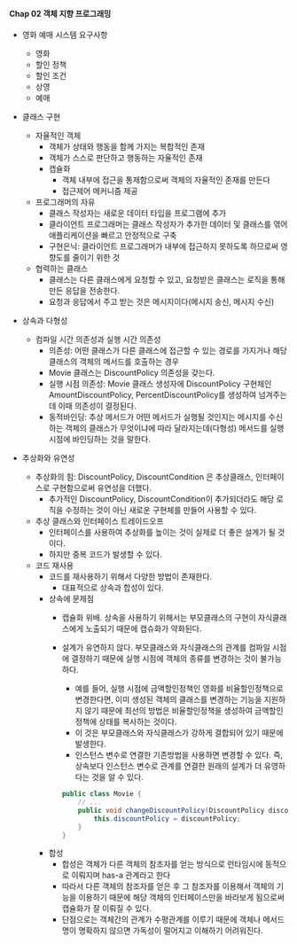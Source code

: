 #### Chap 02 객체 지향 프로그래밍

- 영화 예매 시스템 요구사항
  - 영화
  - 할인 정책
  - 할인 조건
  - 상영
  - 예매

- 클래스 구현
  - 자율적인 객체
    - 객체가 상태와 행동을 함께 가지는 복합적인 존재
    - 객체가 스스로 판단하고 행동하는 자율적인 존재
    - 캡슐화
      - 객체 내부에 접근을 통제함으로써 객체의 자율적인 존재를 만든다
      - 접근제어 메커니즘 제공
  - 프로그래머의 자유
    - 클래스 작성자는 새로운 데이터 타입을 프로그램에 추가
    - 클라이언트 프로그래머는 클래스 작성자가 추가한 데이터 및 클래스를 엮어 애플리케이션을 빠르고 안정적으로 구축
    - 구현은닉: 클라이언트 프로그래머가 내부에 접근하지 못하도록 하므로써 영향도를 줄이기 위한 것
  - 협력하는 클래스
    - 클래스는 다른 클래스에게 요청할 수 있고, 요청받은 클래스는 로직을 통해 만든 응답을 전송한다.
    - 요청과 응답에서 주고 받는 것은 메시지이다(메시지 송신, 메시지 수신)

- 상속과 다형성
  - 컴파일 시간 의존성과 실행 시간 의존성
    - 의존성: 어떤 클래스가 다른 클래스에 접근할 수 있는 경로를 가지거나 해당 클래스의 객체의 메서드를 호출하는 경우
    - Movie 클래스는 DiscountPolicy 의존성을 갖는다.
    - 실행 시점 의존성: Movie 클래스 생성자에 DiscountPolicy 구현체인 AmountDiscountPolicy, PercentDiscountPolicy를 생성하여 넘겨주는 데 이때 의존성이 결정된다.
    - 동적바인딩: 추상 메서드가 어떤 메서드가 실행될 것인지는 메시지를 수신하는 객체의 클래스가 무엇이냐에 따라 달라지는데(다형성) 메서드를 실행 시점에 바인딩하는 것을 말한다.

- 추상화와 유연성
  - 추상화의 힘: DiscountPolicy, DiscountCondition 은 추상클래스, 인터페이스로 구현함으로써 유연성을 더했다.
    - 추가적인 DiscountPolicy, DiscountCondition이 추가되더라도 해당 로직을 수정하는 것이 아닌 새로운 구현체를 만들어 사용할 수 있다.
  - 추상 클래스와 인터페이스 트레이드오프
    - 인터페이스를 사용하여 추상화를 높이는 것이 실제로 더 좋은 설계가 될 것이다.
    - 하지만 중복 코드가 발생할 수 있다.
  - 코드 재사용
    - 코드를 재사용하기 위해서 다양한 방법이 존재한다.
      - 대표적으로 상속과 합성이 있다.
    - 상속에 문제점
      - 캡슐화 위배. 상속을 사용하기 위해서는 부모클래스의 구현이 자식클래스에게 노출되기 때문에 캡슈화가 약화된다.
      - 설계가 유연하지 않다. 부모클래스와 자식클래스의 관계를 컴파일 시점에 결정하기 때문에 실행 시점에 객체의 종류를 변경하는 것이 불가능하다.
        - 예를 들어, 실행 시점에 금액할인정책인 영화를 비율할인정책으로 변경한다면, 이미 생성된 객체의 클래스를 변경하는 기능을 지원하지 않기 때문에 최선의 방법은 비율할인정책을 생성하여 금액할인정책에 상태를 복사하는 것이다.
        - 이 것은 부모클래스와 자식클래스가 강하게 결합되어 있기 때문에 발생한다.
        - 인스턴스 변수로 연결한 기존방법을 사용하면 변경할 수 있다. 즉, 상속보다 인스턴스 변수로 관계를 연결한 원래의 설계가 더 유영하다는 것을 알 수 있다. 
      
        ```java
        public class Movie {
            // ...
            public void changeDiscountPolicy(DiscountPolicy discountPolicy) {
                this.discountPolicy = discountPolicy;
            }
        }
        ```
    - 합성
      - 합성은 객체가 다른 객체의 참조자를 얻는 방식으로 런타임시에 동적으로 이뤄지며 has-a 관계라고 한다 
      - 따라서 다른 객체의 참조자를 얻은 후 그 참조자를 이용해서 객체의 기능을 이용하기 때문에 해당 객체의 인터페이스만을 바라보게 됨으로써 캡슐화가 잘 이뤄질 수 있다.
      - 단점으로는 객체간의 관계가 수평관계를 이루기 때문에 객체나 메서드명이 명확하지 않으면 가독성이 떨어지고 이해하기 어려워진다.
